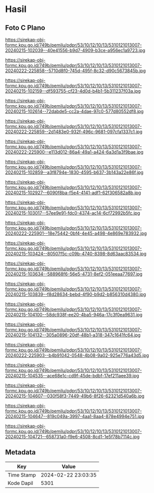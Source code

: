 # Hasil

## Foto C Plano

https://sirekap-obj-formc.kpu.go.id/749b/pemilu/pdpr/53/10/12/10/13/5310121013007-20240215-102039--40e41556-b9d7-4909-b3ce-a956ec1a9723.jpg

https://sirekap-obj-formc.kpu.go.id/749b/pemilu/pdpr/53/10/12/10/13/5310121013007-20240222-225858--5710d8f0-745d-495f-8c32-d90c5673845b.jpg

https://sirekap-obj-formc.kpu.go.id/749b/pemilu/pdpr/53/10/12/10/13/5310121013007-20240215-102159--df593755-cf23-4d0d-b4b1-5b311237f03a.jpg

https://sirekap-obj-formc.kpu.go.id/749b/pemilu/pdpr/53/10/12/10/13/5310121013007-20240215-102614--72dabde5-cc2a-4dae-97c0-577d80552df8.jpg

https://sirekap-obj-formc.kpu.go.id/749b/pemilu/pdpr/53/10/12/10/13/5310121013007-20240222-225859--2d1483e0-932f-496c-9681-097cfa1337c1.jpg

https://sirekap-obj-formc.kpu.go.id/749b/pemilu/pdpr/53/10/12/10/13/5310121013007-20240222-225900--e113d012-86a4-49a1-a424-6a3d1a3f9bae.jpg

https://sirekap-obj-formc.kpu.go.id/749b/pemilu/pdpr/53/10/12/10/13/5310121013007-20240215-102859--a3f8794e-1830-4595-b637-3b143a22e86f.jpg

https://sirekap-obj-formc.kpu.go.id/749b/pemilu/pdpr/53/10/12/10/13/5310121013007-20240215-102927--6090f8ba-f5e4-4141-adf1-62f306582a8b.jpg

https://sirekap-obj-formc.kpu.go.id/749b/pemilu/pdpr/53/10/12/10/13/5310121013007-20240215-103017--57ee9e91-fdc0-4374-ac14-6cf72992b5fc.jpg

https://sirekap-obj-formc.kpu.go.id/749b/pemilu/pdpr/53/10/12/10/13/5310121013007-20240222-225901--18e75442-0bf4-4e45-a498-4e869e783932.jpg

https://sirekap-obj-formc.kpu.go.id/749b/pemilu/pdpr/53/10/12/10/13/5310121013007-20240215-103424--80507f5c-c09b-4740-8398-8d63aac83534.jpg

https://sirekap-obj-formc.kpu.go.id/749b/pemilu/pdpr/53/10/12/10/13/5310121013007-20240215-103634--588968f6-56e5-4731-8ef2-051eeaa77697.jpg

https://sirekap-obj-formc.kpu.go.id/749b/pemilu/pdpr/53/10/12/10/13/5310121013007-20240215-103839--f8d28634-bebd-4f90-b9d2-b856310d4380.jpg

https://sirekap-obj-formc.kpu.go.id/749b/pemilu/pdpr/53/10/12/10/13/5310121013007-20240215-104100--58dc938f-ee20-4ba5-946a-17c3f0ea9631.jpg

https://sirekap-obj-formc.kpu.go.id/749b/pemilu/pdpr/53/10/12/10/13/5310121013007-20240215-104132--305a0896-20df-48b1-a318-347c1641fc64.jpg

https://sirekap-obj-formc.kpu.go.id/749b/pemilu/pdpr/53/10/12/10/13/5310121013007-20240222-225903--b4b91042-0548-4b08-9a02-925e776a43d5.jpg

https://sirekap-obj-formc.kpu.go.id/749b/pemilu/pdpr/53/10/12/10/13/5310121013007-20240215-104535--ace68e1c-cd9f-45de-bdbf-17ef211aee39.jpg

https://sirekap-obj-formc.kpu.go.id/749b/pemilu/pdpr/53/10/12/10/13/5310121013007-20240215-104607--030f58f3-7449-49b6-8f26-62321d540a6b.jpg

https://sirekap-obj-formc.kpu.go.id/749b/pemilu/pdpr/53/10/12/10/13/5310121013007-20240215-104647--819c049a-3997-4aa1-8aa4-878e4994e751.jpg

https://sirekap-obj-formc.kpu.go.id/749b/pemilu/pdpr/53/10/12/10/13/5310121013007-20240215-104721--658731a0-f9e6-4508-8cd1-1e5f78b7114c.jpg


## Metadata

| Key        | Value               |
| ---------- | ------------------- |
| Time Stamp | 2024-02-22 23:03:35 |
| Kode Dapil | 5301                |



